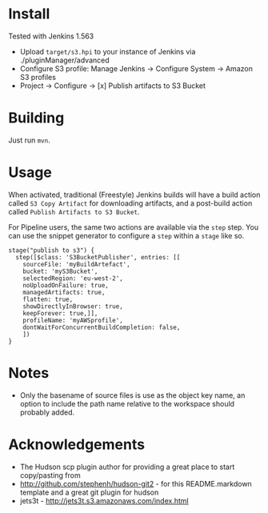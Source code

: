 
Install
=======

Tested with Jenkins 1.563

* Upload `target/s3.hpi` to your instance of Jenkins via
./pluginManager/advanced
* Configure S3 profile: Manage Jenkins -> Configure System ->
Amazon S3 profiles
* Project -> Configure -> [x] Publish artifacts to S3 Bucket

Building
========

Just run `mvn`.

Usage
=====

When activated, traditional (Freestyle) Jenkins builds will have a
build action called `S3 Copy Artifact` for downloading artifacts,
and a post-build action called `Publish Artifacts to S3 Bucket`.

For Pipeline users, the same two actions are available via the `step` step. 
You can use the snippet generator to configure a `step` within a `stage` like so.
```
stage("publish to s3") {
  step([$class: 'S3BucketPublisher', entries: [[
	sourceFile: 'myBuildArtefact',
	bucket: 'myS3Bucket',
	selectedRegion: 'eu-west-2',
	noUploadOnFailure: true,
	managedArtifacts: true,
	flatten: true,
	showDirectlyInBrowser: true,
	keepForever: true,]],
	profileName: 'myAWSprofile',
	dontWaitForConcurrentBuildCompletion: false, 
    ])
}
```

Notes
=====

* Only the basename of source files is use as the object key name,
an option to include the path name relative to the workspace
should probably added.

Acknowledgements
================

* The Hudson scp plugin author for providing a great place to
start copy/pasting from
* http://github.com/stephenh/hudson-git2 - for this README.markdown
template and a great git plugin for hudson
* jets3t - http://jets3t.s3.amazonaws.com/index.html
